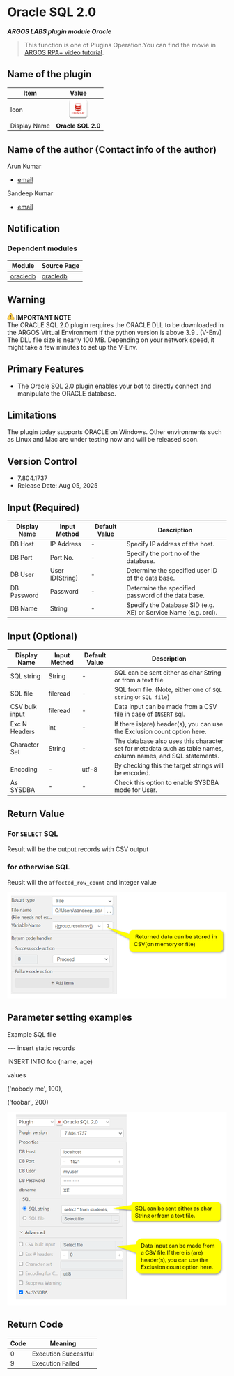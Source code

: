 # Oracle SQL 2.0

***ARGOS LABS plugin module Oracle***

> This function is one of Plugins Operation.You can find the movie in [ARGOS RPA+ video tutorial](https://www.argos-labs.com/video-tutorial/).

## Name of the plugin
| Item         |        Value         |
|--------------|:--------------------:|
| Icon         | ![oracle](icon.png)  | 
| Display Name |  **Oracle SQL 2.0**  |

## Name of the author (Contact info of the author)

Arun Kumar 
* [email](mailto:arunk@argos-labs.com)
  
Sandeep Kumar 
* [email](mailto:sandeepsharma@argos-labs.com)



## Notification

### Dependent modules
| Module   | Source Page                                             |
|----------|---------------------------------------------------------|
| [oracledb](https://github.com/oracle/python-oracledb) | [oracledb](https://github.com/oracle/python-oracledb)   |


## Warning 
![warning](warning.png) **IMPORTANT NOTE**<br>
The ORACLE SQL 2.0 plugin requires the ORACLE DLL to be downloaded in the ARGOS Virtual Environment if the python version is above 3.9 . (V-Env) The DLL file size is nearly 100 MB. Depending on your network speed, it might take a few minutes to set up the V-Env.

## Primary Features
* The Oracle SQL 2.0 plugin enables your bot to directly connect and manipulate the ORACLE database.
## Limitations
The plugin today supports ORACLE on Windows. Other environments such as Linux and Mac are under testing now and will be released soon.

## Version Control 
* 7.804.1737
* Release Date: Aug 05, 2025

## Input (Required) 
| Display Name | Input Method    | Default Value | Description                                                      |
|--------------|-----------------|---------------|------------------------------------------------------------------|
| DB Host      | IP Address      | -             | Specify IP address of the host.                                  |
| DB Port      | Port No.        | -             | Specify the port no of the database.                             |
| DB User      | User ID(String) | -             | Determine the specified user ID of the data base.                |
| DB Password  | Password        | -             | Determine the specified password of the data base.               |
| DB Name      | String          | -             | Specify the Database SID (e.g. XE) or Service Name (e.g. orcl).  |

## Input (Optional)
| Display Name     | Input Method | Default Value | Description                                                                                                   |
|------------------|--------------|---------------|---------------------------------------------------------------------------------------------------------------|
| SQL string       | String       | -             | SQL can be sent either as char String or from a text file                                                     |
| SQL file         | fileread     | -             | SQL from file. (Note, either one of `SQL string` or `SQL file`)                                               |
| CSV bulk input   | fileread     | -             | Data input can be made from a CSV file in case of `INSERT` sql.                                               |
| Exc N Headers    | int          | -             | If there is(are) header(s), you can use the Exclusion count option here.                                      |
| Character Set    | String       | -             | The database also uses this character set for metadata such as table names, column names, and SQL statements. |
| Encoding         | -            | utf-8         | By checking this the target strings will be encoded.                                                          |
| As SYSDBA        | -            | -             | Check this option to enable SYSDBA mode for User.                                                             |

## Return Value

### For `SELECT` SQL
Result will be the output records with CSV output

### for otherwise SQL
Reuslt will the `affected_row_count` and integer value

![Text_from_Image](README_02.PNG)


## Parameter setting examples
Example SQL file

--- insert static records

INSERT INTO foo (name, age)

values

('nobody me', 100),

(‘foobar', 200)



![Text_from_Image](README_01.PNG)



## Return Code
| Code | Meaning               |
|------|-----------------------|
| 0    | Execution Successful  |
| 9    | Execution Failed      |
    
